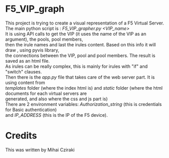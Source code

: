 # F5_VIP_graph

This project is trying to create a visual representation of a F5 Virtual Server.
<br>The main python script is : *F5_VIP_grapher.py  <VIP_name>*
<br>It is using API calls to get the VIP (it uses the name of the VIP as an argument), the pools, pool members,
<br>then the irule names and last the irules content. Based on this info it will draw , using pyvis library,
<br>the connections between the VIP, pool and pool members. The result is saved as an html file.
<br>As irules can be really complex, this is mainly for irules with "if" and "switch" clauses.
<br>Then there is the *app.py* file that takes care of the web server part. It is using content from 
<br>*templates* folder (where the index html is) and *static* folder (where the html documents for each virtual servers are 
<br>generated, and also where the css and js part is)
<br>There are 2 environment variables:  *Authorization_string* (this is credentials for Basic authentication) 
<br>and *IP_ADDRESS* (this is the IP of the F5 device).


# Credits
This was written by Mihai Cziraki

